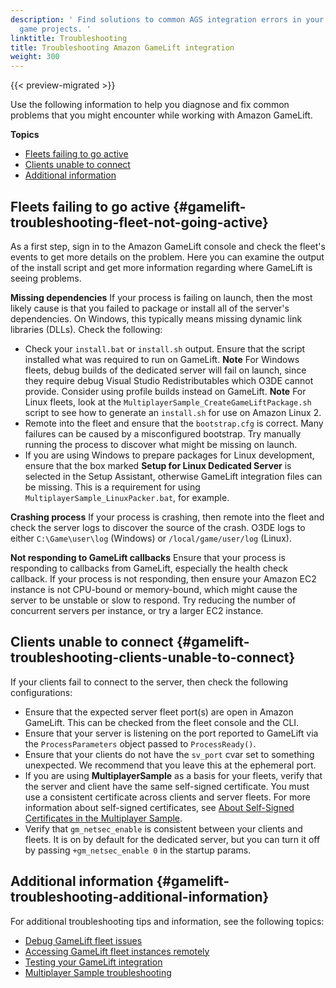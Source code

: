 ```yaml
---
description: ' Find solutions to common AGS integration errors in your Open 3D Engine
  game projects. '
linktitle: Troubleshooting
title: Troubleshooting Amazon GameLift integration
weight: 300
---
```


{{< preview-migrated >}}

Use the following information to help you diagnose and fix common problems that you might encounter while working with Amazon GameLift\.

**Topics**
+ [Fleets failing to go active](#gamelift-troubleshooting-fleet-not-going-active)
+ [Clients unable to connect](#gamelift-troubleshooting-clients-unable-to-connect)
+ [Additional information](#gamelift-troubleshooting-additional-information)

## Fleets failing to go active {#gamelift-troubleshooting-fleet-not-going-active}

As a first step, sign in to the Amazon GameLift console and check the fleet's events to get more details on the problem\. Here you can examine the output of the install script and get more information regarding where GameLift is seeing problems\.

**Missing dependencies**
If your process is failing on launch, then the most likely cause is that you failed to package or install all of the server's dependencies\. On Windows, this typically means missing dynamic link libraries \(DLLs\)\. Check the following:
+ Check your `install.bat` or `install.sh` output\. Ensure that the script installed what was required to run on GameLift\.
**Note**
For Windows fleets, debug builds of the dedicated server will fail on launch, since they require debug Visual Studio Redistributables which O3DE cannot provide\. Consider using profile builds instead on GameLift\.
**Note**
For Linux fleets, look at the `MultiplayerSample_CreateGameLiftPackage.sh` script to see how to generate an `install.sh` for use on Amazon Linux 2\.
+ Remote into the fleet and ensure that the `bootstrap.cfg` is correct\. Many failures can be caused by a misconfigured bootstrap\. Try manually running the process to discover what might be missing on launch\.
+ If you are using Windows to prepare packages for Linux development, ensure that the box marked **Setup for Linux Dedicated Server** is selected in the Setup Assistant, otherwise GameLift integration files can be missing\. This is a requirement for using `MultiplayerSample_LinuxPacker.bat`, for example\.

**Crashing process**
If your process is crashing, then remote into the fleet and check the server logs to discover the source of the crash\. O3DE logs to either `C:\Game\user\log` \(Windows\) or `/local/game/user/log` \(Linux\)\.

**Not responding to GameLift callbacks**
Ensure that your process is responding to callbacks from GameLift, especially the health check callback\. If your process is not responding, then ensure your Amazon EC2 instance is not CPU\-bound or memory\-bound, which might cause the server to be unstable or slow to respond\. Try reducing the number of concurrent servers per instance, or try a larger EC2 instance\.

## Clients unable to connect {#gamelift-troubleshooting-clients-unable-to-connect}

If your clients fail to connect to the server, then check the following configurations:
+ Ensure that the expected server fleet port\(s\) are open in Amazon GameLift\. This can be checked from the fleet console and the CLI\.
+ Ensure that your server is listening on the port reported to GameLift via the `ProcessParameters` object passed to `ProcessReady()`\.
+ Ensure that your clients do not have the `sv_port` cvar set to something unexpected\. We recommend that you leave this at the ephemeral port\.
+ If you are using **MultiplayerSample** as a basis for your fleets, verify that the server and client have the same self\-signed certificate\. You must use a consistent certificate across clients and server fleets\. For more information about self\-signed certificates, see [About Self\-Signed Certificates in the Multiplayer Sample](/docs/userguide/samples/projects/multiplayer-enhanced#sample-project-multiplayer-enhanced-self-signed-certificates)\.
+ Verify that `gm_netsec_enable` is consistent between your clients and fleets\. It is on by default for the dedicated server, but you can turn it off by passing `+gm_netsec_enable 0` in the startup params\.

## Additional information {#gamelift-troubleshooting-additional-information}

For additional troubleshooting tips and information, see the following topics:
+ [Debug GameLift fleet issues](https://docs.aws.amazon.com/gamelift/latest/developerguide/fleets-creating-debug.html)
+ [Accessing GameLift fleet instances remotely](https://docs.aws.amazon.com/gamelift/latest/developerguide/fleets-remote-access.html)
+ [Testing your GameLift integration](https://docs.aws.amazon.com/gamelift/latest/developerguide/integration-testing-local.html)
+ [Multiplayer Sample troubleshooting](/docs/userguide/samples/projects/multiplayer-enhanced#sample-project-multiplayer-enhanced-troubleshooting)